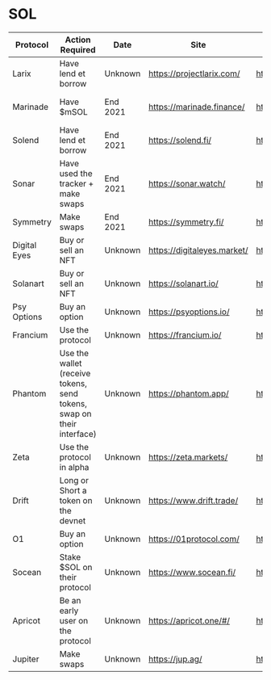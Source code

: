 # SOL

| Protocol     | Action Required                                              | Date     | Site                        | Twitter                             | Note                                                         |
| ------------ | ------------------------------------------------------------ | -------- | --------------------------- | ----------------------------------- | ------------------------------------------------------------ |
| Larix        | Have lend et borrow                                          | Unknown  | https://projectlarix.com/   | https://twitter.com/ProjectLarix    | Rumors via private TG groups                                 |
| Marinade     | Have $mSOL                                                   | End 2021 | https://marinade.finance/   | https://twitter.com/MarinadeFinance | Rumors via private TG groups + https://medium.com/marinade-finance/introducing-mnde-marinades-secret-sauce-4bf5670463fc |
| Solend       | Have lend et borrow                                          | End 2021 | https://solend.fi/          | https://twitter.com/solendprotocol  | Rumors via private TG groups + twitter: https://twitter.com/defi_airdrops/status/1436852240548040707 |
| Sonar        | Have used the tracker + make swaps                           | End 2021 | https://sonar.watch/        | https://twitter.com/Sonarwatch      | Rumors via twitter                                           |
| Symmetry     | Make swaps                                                   | End 2021 | https://symmetry.fi/        | https://twitter.com/symmetry_fi     | Rumors via private TG groups                                 |
| Digital Eyes | Buy or sell an NFT                                           | Unknown  | https://digitaleyes.market/ | https://twitter.com/DigitalEyesNFT  | Speculative                                                  |
| Solanart     | Buy or sell an NFT                                           | Unknown  | https://solanart.io/        | https://twitter.com/SolanartNFT     | Speculative                                                  |
| Psy Options  | Buy an option                                                | Unknown  | https://psyoptions.io/      | https://twitter.com/PsyOptions      | Speculative + has no token yet                               |
| Francium     | Use the protocol                                             | Unknown  | https://francium.io/        | https://twitter.com/Francium_Defi   | Speculative + has no token yet                               |
| Phantom      | Use the wallet (receive tokens, send tokens, swap on their interface) | Unknown  | https://phantom.app/        | https://twitter.com/phantom         | Speculative + has no token yet                               |
| Zeta         | Use the protocol in alpha                                    | Unknown  | https://zeta.markets/       | https://twitter.com/ZetaMarkets     | Speculative + has no token yet                               |
| Drift        | Long or Short a token on the devnet                          | Unknown  | https://www.drift.trade/    | https://twitter.com/DriftProtocol   | Speculative + has no token yet                               |
| O1           | Buy an option                                                | Unknown  | https://01protocol.com/     | https://twitter.com/01_protocol     | Speculative + has no token yet                               |
| Socean       | Stake $SOL on their protocol                                 | Unknown  | https://www.socean.fi/      | https://twitter.com/SoceanFinance   | Rumors on their discord                                      |
| Apricot      | Be an early user on the protocol                             | Unknown  | https://apricot.one/#/      | https://twitter.com/ApricotFinance  | https://apricotfinance.medium.com/updates-on-mainnet-launch-8f76855cc652 |
| Jupiter      | Make swaps                                                   | Unknown  | https://jup.ag/             | https://twitter.com/JupiterExchange | Speculative + has no token yet                               |